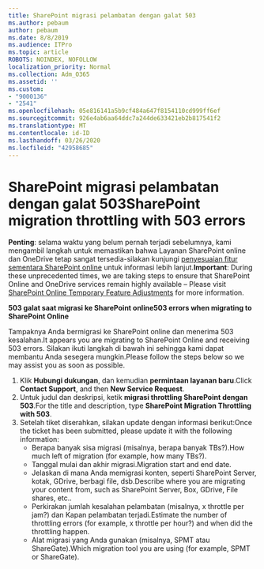 ```yaml
---
title: SharePoint migrasi pelambatan dengan galat 503
ms.author: pebaum
author: pebaum
ms.date: 8/8/2019
ms.audience: ITPro
ms.topic: article
ROBOTS: NOINDEX, NOFOLLOW
localization_priority: Normal
ms.collection: Adm_O365
ms.assetid: ''
ms.custom:
- "9000136"
- "2541"
ms.openlocfilehash: 05e816141a5b9cf484a647f8154110cd999ff6ef
ms.sourcegitcommit: 926e4ab6aa64ddc7a244de633421eb2b817541f2
ms.translationtype: MT
ms.contentlocale: id-ID
ms.lasthandoff: 03/26/2020
ms.locfileid: "42958685"
---
```

# <a name="sharepoint-migration-throttling-with-503-errors"></a><span data-ttu-id="74aa4-102">SharePoint migrasi pelambatan dengan galat 503</span><span class="sxs-lookup"><span data-stu-id="74aa4-102">SharePoint migration throttling with 503 errors</span></span>

<span data-ttu-id="74aa4-103">**Penting**: selama waktu yang belum pernah terjadi sebelumnya, kami mengambil langkah untuk memastikan bahwa Layanan SharePoint online dan OneDrive tetap sangat tersedia-silakan kunjungi [penyesuaian fitur sementara SharePoint online](https://aka.ms/ODSPAdjustments) untuk informasi lebih lanjut.</span><span class="sxs-lookup"><span data-stu-id="74aa4-103">**Important**: During these unprecedented times, we are taking steps to ensure that SharePoint Online and OneDrive services remain highly available – Please visit [SharePoint Online Temporary Feature Adjustments](https://aka.ms/ODSPAdjustments) for more information.</span></span>

<span data-ttu-id="74aa4-104">**503 galat saat migrasi ke SharePoint online**</span><span class="sxs-lookup"><span data-stu-id="74aa4-104">**503 errors when migrating to SharePoint Online**</span></span>

<span data-ttu-id="74aa4-105">Tampaknya Anda bermigrasi ke SharePoint online dan menerima 503 kesalahan.</span><span class="sxs-lookup"><span data-stu-id="74aa4-105">It appears you are migrating to SharePoint Online and receiving 503 errors.</span></span> <span data-ttu-id="74aa4-106">Silakan ikuti langkah di bawah ini sehingga kami dapat membantu Anda sesegera mungkin.</span><span class="sxs-lookup"><span data-stu-id="74aa4-106">Please follow the steps below so we may assist you as soon as possible.</span></span> 

1. <span data-ttu-id="74aa4-107">Klik **Hubungi dukungan**, dan kemudian **permintaan layanan baru**.</span><span class="sxs-lookup"><span data-stu-id="74aa4-107">Click **Contact Support**, and then **New Service Request**.</span></span>
2. <span data-ttu-id="74aa4-108">Untuk judul dan deskripsi, ketik **migrasi throttling SharePoint dengan 503**.</span><span class="sxs-lookup"><span data-stu-id="74aa4-108">For the title and description, type **SharePoint Migration Throttling with 503**.</span></span>
3. <span data-ttu-id="74aa4-109">Setelah tiket diserahkan, silakan update dengan informasi berikut:</span><span class="sxs-lookup"><span data-stu-id="74aa4-109">Once the ticket has been submitted, please update it with the following information:</span></span>
    - <span data-ttu-id="74aa4-110">Berapa banyak sisa migrasi (misalnya, berapa banyak TBs?).</span><span class="sxs-lookup"><span data-stu-id="74aa4-110">How much left of migration (for example, how many TBs?).</span></span>
    - <span data-ttu-id="74aa4-111">Tanggal mulai dan akhir migrasi.</span><span class="sxs-lookup"><span data-stu-id="74aa4-111">Migration start and end date.</span></span>
    - <span data-ttu-id="74aa4-112">Jelaskan di mana Anda memigrasi konten, seperti SharePoint Server, kotak, GDrive, berbagi file, dsb.</span><span class="sxs-lookup"><span data-stu-id="74aa4-112">Describe where you are migrating your content from, such as SharePoint Server, Box, GDrive, File shares, etc..</span></span>
    - <span data-ttu-id="74aa4-113">Perkirakan jumlah kesalahan pelambatan (misalnya, x throttle per jam?) dan Kapan pelambatan terjadi.</span><span class="sxs-lookup"><span data-stu-id="74aa4-113">Estimate the number of throttling errors (for example, x throttle per hour?) and when did the throttling happen.</span></span>
    - <span data-ttu-id="74aa4-114">Alat migrasi yang Anda gunakan (misalnya, SPMT atau ShareGate).</span><span class="sxs-lookup"><span data-stu-id="74aa4-114">Which migration tool you are using (for example, SPMT or ShareGate).</span></span>


